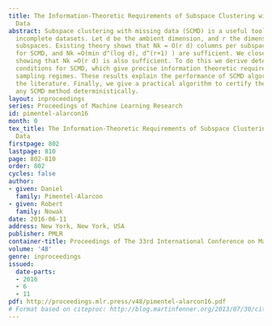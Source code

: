 ```yaml
---
title: The Information-Theoretic Requirements of Subspace Clustering with Missing
  Data
abstract: Subspace clustering with missing data (SCMD) is a useful tool for analyzing
  incomplete datasets. Let d be the ambient dimension, and r the dimension of the
  subspaces. Existing theory shows that Nk = O(r d) columns per subspace are necessary
  for SCMD, and Nk =O(min d^(log d), d^(r+1) ) are sufficient. We close this gap,
  showing that Nk =O(r d) is also sufficient. To do this we derive deterministic sampling
  conditions for SCMD, which give precise information theoretic requirements and determine
  sampling regimes. These results explain the performance of SCMD algorithms from
  the literature. Finally, we give a practical algorithm to certify the output of
  any SCMD method deterministically.
layout: inproceedings
series: Proceedings of Machine Learning Research
id: pimentel-alarcon16
month: 0
tex_title: The Information-Theoretic Requirements of Subspace Clustering with Missing
  Data
firstpage: 802
lastpage: 810
page: 802-810
order: 802
cycles: false
author:
- given: Daniel
  family: Pimentel-Alarcon
- given: Robert
  family: Nowak
date: 2016-06-11
address: New York, New York, USA
publisher: PMLR
container-title: Proceedings of The 33rd International Conference on Machine Learning
volume: '48'
genre: inproceedings
issued:
  date-parts:
  - 2016
  - 6
  - 11
pdf: http://proceedings.mlr.press/v48/pimentel-alarcon16.pdf
# Format based on citeproc: http://blog.martinfenner.org/2013/07/30/citeproc-yaml-for-bibliographies/
---
```

